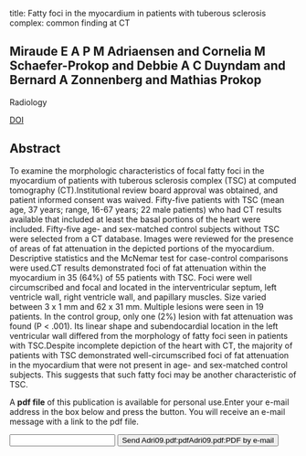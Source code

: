 title: Fatty foci in the myocardium in patients with tuberous sclerosis complex: common finding at CT

## Miraude E A P M Adriaensen and Cornelia M Schaefer-Prokop and Debbie A C Duyndam and Bernard A Zonnenberg and Mathias Prokop
Radiology

<a href="https://doi.org/10.1148/radiol.2533082118">DOI</a>

## Abstract
To examine the morphologic characteristics of focal fatty foci in the myocardium of patients with tuberous sclerosis complex (TSC) at computed tomography (CT).Institutional review board approval was obtained, and patient informed consent was waived. Fifty-five patients with TSC (mean age, 37 years; range, 16-67 years; 22 male patients) who had CT results available that included at least the basal portions of the heart were included. Fifty-five age- and sex-matched control subjects without TSC were selected from a CT database. Images were reviewed for the presence of areas of fat attenuation in the depicted portions of the myocardium. Descriptive statistics and the McNemar test for case-control comparisons were used.CT results demonstrated foci of fat attenuation within the myocardium in 35 (64%) of 55 patients with TSC. Foci were well circumscribed and focal and located in the interventricular septum, left ventricle wall, right ventricle wall, and papillary muscles. Size varied between 3 x 1 mm and 62 x 31 mm. Multiple lesions were seen in 19 patients. In the control group, only one (2%) lesion with fat attenuation was found (P < .001). Its linear shape and subendocardial location in the left ventricular wall differed from the morphology of fatty foci seen in patients with TSC.Despite incomplete depiction of the heart with CT, the majority of patients with TSC demonstrated well-circumscribed foci of fat attenuation in the myocardium that were not present in age- and sex-matched control subjects. This suggests that such fatty foci may be another characteristic of TSC.

A <b>pdf file</b> of this publication is available for personal use.Enter your e-mail address in the box below and press the button. You will receive an e-mail message with a link to the pdf file.
<form action="sender.php">  <input type="text" name="email">  <input type="submit" value="Send Adri09.pdf:pdfAdri09.pdf:PDF by e-mail"></form>